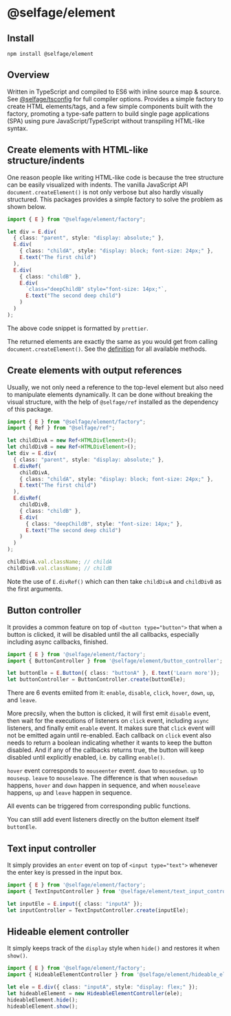 # @selfage/element

## Install

`npm install @selfage/element`

## Overview

Written in TypeScript and compiled to ES6 with inline source map & source. See [@selfage/tsconfig](https://www.npmjs.com/package/@selfage/tsconfig) for full compiler options. Provides a simple factory to create HTML elements/tags, and a few simple components built with the factory, promoting a type-safe pattern to build single page applications (SPA) using pure JavaScript/TypeScript without transpiling HTML-like syntax.

## Create elements with HTML-like structure/indents

One reason people like writing HTML-like code is because the tree structure can be easily visualized with indents. The vanilla JavaScript API `document.createElement()` is not only verbose but also hardly visually structured. This packages provides a simple factory to solve the problem as shown below.

```TypeScript
import { E } from "@selfage/element/factory";

let div = E.div(
  { class: "parent", style: "display: absolute;" },
  E.div(
    { class: "childA", style: "display: block; font-size: 24px;" },
    E.text("The first child")
  ),
  E.div(
    { class: "childB" },
    E.div(
      `class="deepChildB" style="font-size: 14px;"`,
      E.text("The second deep child")
    )
  )
);
```

The above code snippet is formatted by `prettier`.

The returned elements are exactly the same as you would get from calling `document.createElement()`. See the [definition](https://github.com/selfage/element/blob/main/factory.ts) for all available methods.

## Create elements with output references

Usually, we not only need a reference to the top-level element but also need to manipulate elements dynamically. It can be done without breaking the visual structure, with the help of `@selfage/ref` installed as the dependency of this package.

```TypeScript
import { E } from "@selfage/element/factory";
import { Ref } from "@selfage/ref";

let childDivA = new Ref<HTMLDivElement>();
let childDivB = new Ref<HTMLDivElement>();
let div = E.div(
  { class: "parent", style: "display: absolute;" },
  E.divRef(
    childDivA,
    { class: "childA", style: "display: block; font-size: 24px;" },
    E.text("The first child")
  ),
  E.divRef(
    childDivB,
    { class: "childB" },
    E.div(
      { class: "deepChildB", style: "font-size: 14px;" },
      E.text("The second deep child")
    )
  )
);

childDivA.val.className; // childA
childDivB.val.className; // childB
```

Note the use of `E.divRef()` which can then take `childDivA` and `childDivB` as the first arguments.

## Button controller

It provides a common feature on top of `<button type="button">` that when a button is clicked, it will be disabled until the all callbacks, especially including async callbacks, finished.

```TypeScript
import { E } from '@selfage/element/factory';
import { ButtonController } from '@selfage/element/button_controller';

let buttonEle = E.Button({ class: "buttonA" }, E.text('Learn more'));
let buttonController = ButtonController.create(buttonEle);
```

There are 6 events emiited from it: `enable`, `disable`, `click`, `hover`, `down`, `up`, and `leave`.

More precsily, when the button is clicked, it will first emit `disable` event, then wait for the executions of listeners on `click` event, including `async` listeners, and finally emit `enable` event. It makes sure that `click` event will not be emitted again until re-enabled. Each callback on `click` event also needs to return a boolean indicating whether it wants to keep the button disabled. And if any of the callbacks returns true, the button will keep disabled until explicitly enabled, i.e. by calling `enable()`.

`hover` event corresponds to `mouseenter` event. `down` to `mousedown`. `up` to `mouseup`. `leave` to `mouseleave`. The difference is that when `mousedown` happens, `hover` and `down` happen in sequence, and when `mouseleave` happens, `up` and `leave` happen in sequence.

All events can be triggered from corresponding public functions.

You can still add event listeners directly on the button element itself `buttonEle`.

## Text input controller

It simply provides an `enter` event on top of `<input type="text">` whenever the enter key is pressed in the input box.

```TypeScript
import { E } from '@selfage/element/factory';
import { TextInputController } from '@selfage/element/text_input_controller';

let inputEle = E.input({ class: "inputA" });
let inputController = TextInputController.create(inputEle);
```

## Hideable element controller

It simply keeps track of the `display` style when `hide()` and restores it when `show()`.

```TypeScript
import { E } from '@selfage/element/factory';
import { HideableElementController } from '@selfage/element/hideable_element_controller';

let ele = E.div({ class: "inputA", style: "display: flex;" });
let hideableElement = new HideableElementController(ele);
hideableElement.hide();
hideableElement.show();
```
